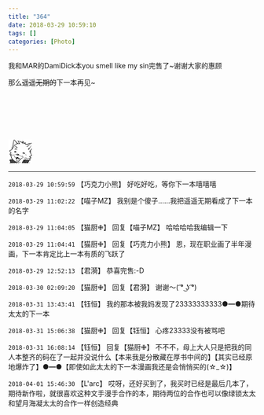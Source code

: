 ```yaml
---
title: "364"
date: 2018-03-29 10:59:10
tags: []
categories: [Photo]
---
```


<p>我和MAR的DamiDick本you smell like my sin完售了~谢谢大家的惠顾</p> 
<p>那么<span style="text-decoration:line-through;"  >遥遥无期的</span>下一本再见~</p> 
<p><br /></p> 
<p><br /></p> 
<p><br /></p>

![](https://raw.githubusercontent.com/alicewish/meowchain247/master/img_cVZNdzJtQk9JV2ZaSVdqOWROZDcxalM1SDdwV2tXa3JVYVFieGtrdTVidUsvcHV0TjNGNWFRPT0.png)

---

`2018-03-29 10:59:59` 【巧克力小熊】 好吃好吃，等你下一本嘻嘻嘻

`2018-03-29 11:02:22` 【喵子MZ】 我别是个傻子……我把遥遥无期看成了下一本的名字

`2018-03-29 11:04:05` 【猫厨✙】 回复【喵子MZ】 哈哈哈哈我编辑一下

`2018-03-29 11:04:41` 【猫厨✙】 回复【巧克力小熊】 恩，现在职业画了半年漫画，下一本肯定比上一本有质的飞跃了

`2018-03-29 12:52:13` 【君漪】 恭喜完售:-D

`2018-03-30 02:09:20` 【猫厨✙】 回复【君漪】 谢谢～( ͡° ͜ʖ ͡°)

`2018-03-31 13:43:41` 【钰恒】 我的那本被我妈发现了23333333333●━●期待太太的下一本

`2018-03-31 15:06:38` 【猫厨✙】 回复【钰恒】 心疼23333没有被骂吧

`2018-03-31 16:08:14` 【钰恒】 回复【猫厨✙】 不不不，母上大人只是把我的同人本整齐的码在了一起并没说什么【本来我是分散藏在厚书中间的】【其实已经原地爆炸了】●━●【即使如此太太的下一本漫画我还是会悄悄买的(☆\_☆)】

`2018-04-01 15:46:30` 【L'arc】 哎呀，还好买到了，我买时已经是最后几本了，期待新作啦，就很喜欢这种文手漫手合作的本，期待两位的合作也可以像绿锁太太和望月海凝太太的合作一样创造经典
